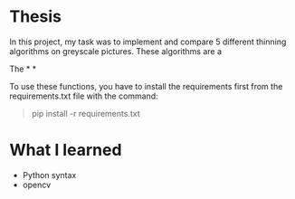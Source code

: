 # Thesis

In this project, my task was to implement and compare 5 different thinning algorithms on greyscale pictures. These algorithms are a 

The 
* 
*

To use these functions, you have to install the requirements first from the requirements.txt file with the command: 
> pip install -r requirements.txt

# What I learned

* Python syntax
* opencv
<!--stackedit_data:
eyJoaXN0b3J5IjpbMTM3NzM0ODU1OV19
-->